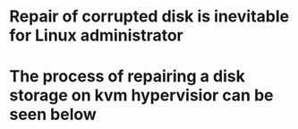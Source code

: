 # Repair of corrupted disk is inevitable for Linux administrator #
# The process of repairing a disk storage on kvm hypervisior can be seen below #
